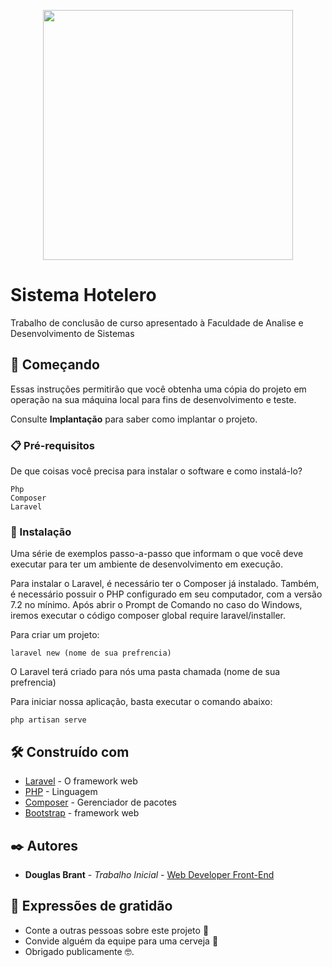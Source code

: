 <p align="center"><a href="https://laravel.com" target="_blank"><img src="https://raw.githubusercontent.com/laravel/art/master/logo-lockup/5%20SVG/2%20CMYK/1%20Full%20Color/laravel-logolockup-cmyk-red.svg" width="400"></a></p>

# Sistema Hotelero

Trabalho de conclusão de curso apresentado
à Faculdade de Analise e Desenvolvimento de Sistemas

## 🚀 Começando

Essas instruções permitirão que você obtenha uma cópia do projeto em operação na sua máquina local para fins de desenvolvimento e teste.

Consulte **Implantação** para saber como implantar o projeto.

### 📋 Pré-requisitos

De que coisas você precisa para instalar o software e como instalá-lo?

```
Php
Composer
Laravel
```

### 🔧 Instalação

Uma série de exemplos passo-a-passo que informam o que você deve executar para ter um ambiente de desenvolvimento em execução.

Para instalar o Laravel, é necessário ter o Composer já instalado. Também, é necessário possuir o PHP configurado em seu computador, com a versão 7.2 no mínimo.
Após abrir o Prompt de Comando no caso do Windows, iremos executar o código composer global require laravel/installer.

Para criar um projeto: 
```
laravel new (nome de sua prefrencia)
```
O Laravel terá criado para nós uma pasta chamada (nome de sua prefrencia)

Para iniciar nossa aplicação, basta executar o comando abaixo:
```
php artisan serve   
```


## 🛠️ Construído com

* [Laravel](https://laravel.com/) - O framework web 
* [PHP](https://www.php.net/) - Linguagem 
* [Composer](https://getcomposer.org/) - Gerenciador de pacotes 
* [Bootstrap](https://getbootstrap.com/) - framework web

## ✒️ Autores
* **Douglas Brant** - *Trabalho Inicial* - [Web Developer Front-End](https://github.com/DouglasBrant)


## 🎁 Expressões de gratidão

* Conte a outras pessoas sobre este projeto 📢
* Convide alguém da equipe para uma cerveja 🍺 
* Obrigado publicamente 🤓.





